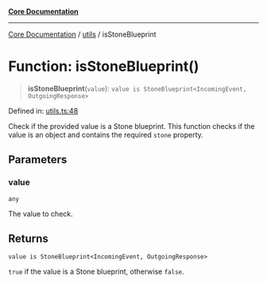 [**Core Documentation**](../../README.md)

***

[Core Documentation](../../README.md) / [utils](../README.md) / isStoneBlueprint

# Function: isStoneBlueprint()

> **isStoneBlueprint**(`value`): `value is StoneBlueprint<IncomingEvent, OutgoingResponse>`

Defined in: [utils.ts:48](https://github.com/stonemjs/core/blob/b1f29857c7f1e529739f22d486494bed3b22d2c6/src/utils.ts#L48)

Check if the provided value is a Stone blueprint.
This function checks if the value is an object and contains the required `stone` property.

## Parameters

### value

`any`

The value to check.

## Returns

`value is StoneBlueprint<IncomingEvent, OutgoingResponse>`

`true` if the value is a Stone blueprint, otherwise `false`.
